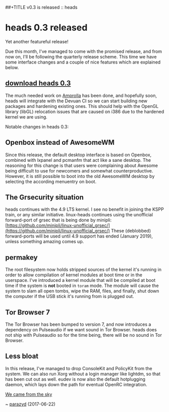 ##+TITLE v0.3 is released :: heads

heads 0.3 released
==================

Yet another featureful release!

Due this month, I've managed to come with the promised release, and from
now on, I'll be following the quarterly release scheme. This time we
have some interface changes and a couple of nice features which are
explained below.


## [download heads 0.3](https://files.dyne.org/heads/)


The much needed work on [Amprolla](https://github.com/parazyd/amprolla)
has been done, and hopefully soon, heads will integrate with the Devuan
CI so we can start building new packages and hardening existing ones.
This should help with the OpenGL library (libGL) relocation issues that
are caused on i386 due to the hardened kernel we are using.


Notable changes in heads 0.3:

Openbox instead of AwesomeWM
----------------------------

Since this release, the default desktop interface is based on Openbox,
combined with lxpanel and pcmanfm that act like a sane desktop. The
reasoning for this change is that users were complaining about Awesome
being difficult to use for newcomers and somewhat counterproductive.
However, it is still possible to boot into the old AwesomeWM desktop by
selecting the according menuentry on boot.


The Grsecurity situation
------------------------

heads continues with the 4.9 LTS kernel. I see no benefit in joining the
KSPP train, or any similar initiative. linux-heads continues using the
unofficial forward-port of grsec that is being done by minipli:
[https://github.com/minipli/linux-unofficial_grsec/](https://github.com/minipli/linux-unofficial_grsec/)
These (deblobbed) forward-ports will be used until 4.9 support has ended
(January 2019), unless something amazing comes up.


permakey
--------

The root filesystem now holds stripped sources of the kernel it's running
in order to allow compilation of kernel modules at boot time or in the
userspace. I've introduced a kernel module that will be compiled at boot
time if the system is **not** booted in `toram` mode. The module will
cause the system to slam all open tombs, wipe the RAM, files, and finally,
shut down the computer if the USB stick it's running from is plugged out.


Tor Browser 7
-------------

The Tor Browser has been bumped to version 7, and now introduces a
dependency on Pulseaudio if we want sound in Tor Browser. heads does not
ship with Pulseaudio so for the time being, there will be no sound in Tor
Browser.


Less bloat
----------

In this release, I've managed to drop ConsoleKit and PolicyKit from the
system. We can also run Xorg without a login manager like lightdm, so
that has been cut out as well. eudev is now also the default hotplugging
daemon, which lays down the path for eventual OpenRC integration.


[We came from the sky](https://www.youtube.com/watch?v=7kJzg_5zXu0&list=PL204D73D2AEEC639B)

~ [parazyd](mailto:parazyd@dyne.org) (2017-06-22)
